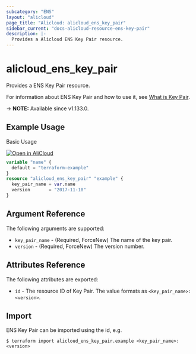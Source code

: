 ```yaml
---
subcategory: "ENS"
layout: "alicloud"
page_title: "Alicloud: alicloud_ens_key_pair"
sidebar_current: "docs-alicloud-resource-ens-key-pair"
description: |-
  Provides a Alicloud ENS Key Pair resource.
---
```


# alicloud_ens_key_pair

Provides a ENS Key Pair resource.

For information about ENS Key Pair and how to use it, see [What is Key Pair](https://www.alibabacloud.com/help/en/ens/latest/createkeypair).

-> **NOTE:** Available since v1.133.0.

## Example Usage

Basic Usage

<div style="display: block;margin-bottom: 40px;"><div class="oics-button" style="float: right;position: absolute;margin-bottom: 10px;">
  <a href="https://api.aliyun.com/api-tools/terraform?resource=alicloud_ens_key_pair&exampleId=721e1f84-8780-f21e-b030-1ce8176a4c3aa3787e54&activeTab=example&spm=docs.r.ens_key_pair.0.721e1f8487&intl_lang=EN_US" target="_blank">
    <img alt="Open in AliCloud" src="https://img.alicdn.com/imgextra/i1/O1CN01hjjqXv1uYUlY56FyX_!!6000000006049-55-tps-254-36.svg" style="max-height: 44px; max-width: 100%;">
  </a>
</div></div>

```terraform
variable "name" {
  default = "terraform-example"
}
resource "alicloud_ens_key_pair" "example" {
  key_pair_name = var.name
  version       = "2017-11-10"
}
```

## Argument Reference

The following arguments are supported:

* `key_pair_name` - (Required, ForceNew) The name of the key pair.
* `version` - (Required, ForceNew) The version number.

## Attributes Reference

The following attributes are exported:

* `id` - The resource ID of Key Pair. The value formats as `<key_pair_name>:<version>`.

## Import

ENS Key Pair can be imported using the id, e.g.

```shell
$ terraform import alicloud_ens_key_pair.example <key_pair_name>:<version>
```
